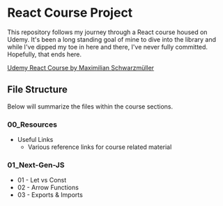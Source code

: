 # React Course Project
This repository follows my journey through a React course housed on Udemy.  It's been a long standing goal of mine to dive into the library and while I've dipped my toe in here and there, I've never fully committed.  Hopefully, that ends here.

[Udemy React Course by Maximilian Schwarzmüller](https://www.udemy.com/course/react-the-complete-guide-incl-redux/)

## File Structure
Below will summarize the files within the course sections.
### 00_Resources
* Useful Links
  * Various reference links for course related material

### 01_Next-Gen-JS
* 01 - Let vs Const
* 02 - Arrow Functions
* 03 - Exports & Imports